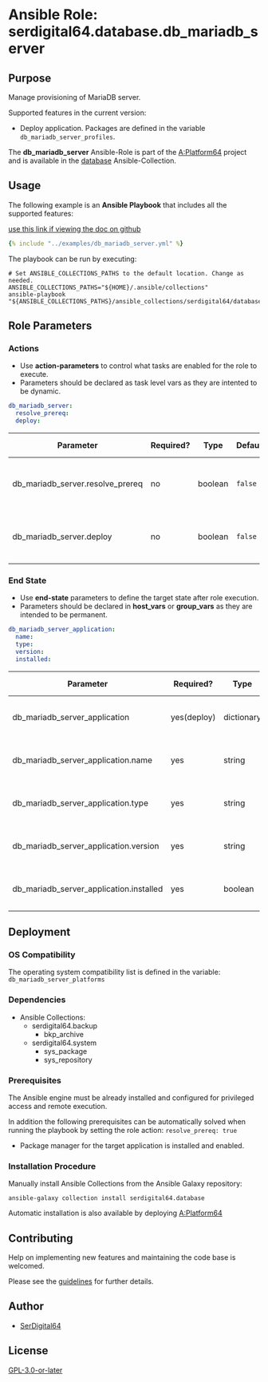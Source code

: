 # Ansible Role: serdigital64.database.db_mariadb_server

## Purpose

Manage provisioning of MariaDB server.

Supported features in the current version:

- Deploy application. Packages are defined in the variable `db_mariadb_server_profiles`.

The **db_mariadb_server** Ansible-Role is part of the [A:Platform64](https://github.com/serdigital64/aplatform64) project and is available in the [database](https://aplatform64.readthedocs.io/en/latest/collections/database) Ansible-Collection.

## Usage

The following example is an **Ansible Playbook** that includes all the supported features:

[use this link if viewing the doc on github](https://github.com/aplatform64/database/blob/main/playbooks/db_mariadb_server.yml)

```yaml
{% include "../examples/db_mariadb_server.yml" %}
```

The playbook can be run by executing:

```shell
# Set ANSIBLE_COLLECTIONS_PATHS to the default location. Change as needed.
ANSIBLE_COLLECTIONS_PATHS="${HOME}/.ansible/collections"
ansible-playbook "${ANSIBLE_COLLECTIONS_PATHS}/ansible_collections/serdigital64/database/playbooks/db_mariadb_server.yml"
```

## Role Parameters

### Actions

- Use **action-parameters** to control what tasks are enabled for the role to execute.
- Parameters should be declared as task level vars as they are intented to be dynamic.

```yaml
db_mariadb_server:
  resolve_prereq:
  deploy:
```

| Parameter                        | Required? | Type    | Default | Purpose / Value                             |
| -------------------------------- | --------- | ------- | ------- | ------------------------------------------- |
| db_mariadb_server.resolve_prereq | no        | boolean | `false` | Enable automatic resolution of prequisites  |
| db_mariadb_server.deploy         | no        | boolean | `false` | Enable installation of application packages |

### End State

- Use **end-state** parameters to define the target state after role execution.
- Parameters should be declared in **host_vars** or **group_vars** as they are intended to be permanent.

```yaml
db_mariadb_server_application:
  name:
  type:
  version:
  installed:
```

| Parameter                               | Required?   | Type       | Default            | Purpose / Value                    |
| --------------------------------------- | ----------- | ---------- | ------------------ | ---------------------------------- |
| db_mariadb_server_application           | yes(deploy) | dictionary |                    | Set application package end state  |
| db_mariadb_server_application.name      | yes         | string     | `"mariadb_server"` | Select application package name    |
| db_mariadb_server_application.type      | yes         | string     | `"distro"`         | Select application package type    |
| db_mariadb_server_application.version   | yes         | string     | `"latest"`         | Select application package version |
| db_mariadb_server_application.installed | yes         | boolean    | `true`             | Set application package end state  |

## Deployment

### OS Compatibility

The operating system compatibility list is defined in the variable: `db_mariadb_server_platforms`

### Dependencies

- Ansible Collections:
  - serdigital64.backup
    - bkp_archive
  - serdigital64.system
    - sys_package
    - sys_repository

### Prerequisites

The Ansible engine must be already installed and configured for privileged access and remote execution.

In addition the following prerequisites can be automatically solved when running the playbook by setting the role action: `resolve_prereq: true`

- Package manager for the target application is installed and enabled.

### Installation Procedure

Manually install Ansible Collections from the Ansible Galaxy repository:

```shell
ansible-galaxy collection install serdigital64.database
```

Automatic installation is also available by deploying [A:Platform64](https://aplatform64.readthedocs.io/en/latest/#deployment)

## Contributing

Help on implementing new features and maintaining the code base is welcomed.

Please see the [guidelines](https://aplatform64.readthedocs.io/en/latest/contributing/CONTRIBUTING) for further details.

## Author

- [SerDigital64](https://serdigital64.github.io/)

## License

[GPL-3.0-or-later](https://www.gnu.org/licenses/gpl-3.0.txt)
